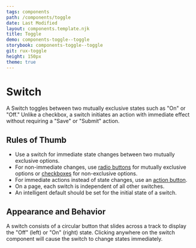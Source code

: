 ```yaml
---
tags: components
path: /components/toggle
date: Last Modified
layout: components.template.njk
title: Toggle
demo: components-toggle--toggle
storybook: components-toggle--toggle
git: rux-toggle
height: 150px
theme: true
---
```


# Switch

A Switch toggles between two mutually exclusive states such as "On" or "Off." Unlike a checkbox, a switch initiates an action with immediate effect without requiring a "Save" or "Submit" action.

## Rules of Thumb

- Use a switch for immediate state changes between two mutually exclusive options.
- For non-immediate changes, use [radio buttons](/components/radio-button) for mutually exclusive options or [checkboxes](/components/checkbox) for non-exclusive options.
- For immediate actions instead of state changes, use an [action button](/components/button).
- On a page, each switch is independent of all other switches.
- An intelligent default should be set for the initial state of a switch.

## Appearance and Behavior

A switch consists of a circular button that slides across a track to display the "Off" (left) or "On" (right) state. Clicking anywhere on the switch component will cause the switch to change states immediately.
